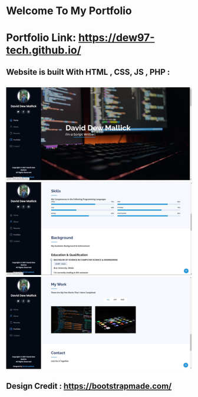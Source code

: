 # Welcome To My Portfolio
# Portfolio Link: https://dew97-tech.github.io/

Website is built With HTML , CSS, JS , PHP :
-------------------------------------------------------------------------------------------------
![alt text](https://github.com/dew97-tech/Portfolio/blob/master/assets/img/Preview.JPG?raw=true)
![alt text](https://github.com/dew97-tech/Portfolio/blob/master/assets/img/Preview2.JPG?raw=true)
![alt text](https://github.com/dew97-tech/Portfolio/blob/master/assets/img/Preview3.JPG?raw=true)
-------------------------------------------------------------------------------------------------

Design Credit : https://bootstrapmade.com/
-------------------------------------------------------------------------------------------------
